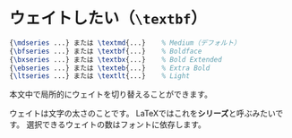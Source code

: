 # ウェイトしたい（`\textbf`）

```latex
{\mdseries ...} または \textmd{...}    % Medium（デフォルト）
{\bfseries ...} または \textbf{...}    % Boldface
{\bxseries ...} または \textbx{...}    % Bold Extended
{\ebseries ...} または \texteb{...}    % Extra Bold
{\ltseries ...} または \textlt{...}    % Light
```

本文中で局所的にウェイトを切り替えることができます。

ウェイトは文字の太さのことです。
LaTeXではこれを**シリーズ**と呼ぶみたいです。
選択できるウェイトの数はフォントに依存します。
